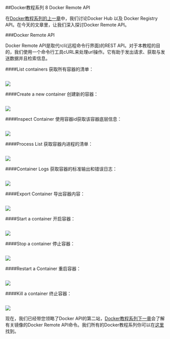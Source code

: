 ##Docker教程系列 8 Docker Remote API

在[Docker教程系列的上一章](http://dockerone.com/article/107)中，我们讨论Docker Hub 以及 Docker Registry API。在今天的文章里，让我们深入探讨Docker Remote API。

###Docker Remote API

Docker Remote API是取代rcli(远程命令行界面)的REST API。对于本教程的目的，我们使用一个命令行工具cURL来处理url操作。它有助于发出请求、获取与发送数据并且检索信息。

####List containers
获取所有容器的清单：
```GET /containers/json
```
![](http://cdn2.hubspot.net/hub/411552/file-1222274164-png/blog-files/get-all-containers.png?t=1419891691508)
	
####Create a new container
创建新的容器：
```POST /containers/create
```![](http://cdn2.hubspot.net/hub/411552/file-1222274179-png/blog-files/docker-create-container.png?t=1419891691508)
	
####Inspect Container
使用容器id获取该容器底层信息：
```GET /containers/(id)/json
```![](http://cdn2.hubspot.net/hub/411552/file-1222274194-png/blog-files/docker-inspect-a-container.png?t=1419891691508)

####Process List
获取容器内进程的清单：
```GET /containers/(id)/top
```
![](http://cdn2.hubspot.net/hub/411552/file-1222274209-png/blog-files/docker-container-top.png?t=1419891691508)

####Container Logs
获取容器的标准输出和错误日志：
```GET /containers/(id)/logs
```
![](http://cdn2.hubspot.net/hub/411552/file-1222274224-png/blog-files/docker-container-logs.png?t=1419891691508)

####Export Container
导出容器内容：
```GET /containers/(id)/export
```
![](http://cdn2.hubspot.net/hub/411552/file-1222274239-png/blog-files/docker-export-container.png?t=1419891691508)

####Start a container
开启容器：
```POST /containers/(id)/start
```
![](http://cdn2.hubspot.net/hub/411552/file-1222274254-png/blog-files/docker-start-container.png?t=1419891691508)

####Stop a container
停止容器：
```POST /containers/(id)/stop
```
![](http://cdn2.hubspot.net/hub/411552/file-1222274269-png/blog-files/docker-stop-a-container.png?t=1419891691508)

####Restart a Container
重启容器：
```POST /containers/(id)/restart
```
![](http://cdn2.hubspot.net/hub/411552/file-1222274284-png/blog-files/docker-restart-a-container.png?t=1419891691508)

####Kill a container
终止容器：
```POST /containers/(id)/kill
```
![](http://cdn2.hubspot.net/hub/411552/file-1222274299-png/blog-files/docker-kill-a-container.png?t=1419891691508)

现在，我们已经带您领略了Docker API的第二站，[Docker教程系列下一章]()会了解有关镜像的Docker Remote API命令。我们所有的Docker教程系列你可以在[这里](http://dockerone.com/topic/Docker%20Tutorial)找到。